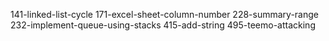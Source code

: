 141-linked-list-cycle
171-excel-sheet-column-number
228-summary-range
232-implement-queue-using-stacks
415-add-string
495-teemo-attacking
